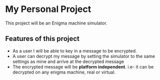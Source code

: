 # My Personal Project
This project will be an Enigma machine simulator.
## Features of this project


- As a user I will be able to key in a message to be encrypted.
- A user can decrypt my message by setting the simulator to the same settings as mine and arrive at the decrypted message
- The encrypted message will be **platform independent**. i.e- it can be decrypted on any enigma machine, real or virtual.
